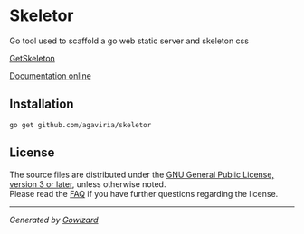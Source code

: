 Skeletor
==========
Go tool used to scaffold a go web static server and skeleton css 

[GetSkeleton](http://getskeleton.com) 

[Documentation online](http://godoc.org/github.com/agaviria/skeletor)

## Installation

	go get github.com/agaviria/skeletor

## License

The source files are distributed under the [GNU General Public License, version 3 or later](http://www.gnu.org/licenses/gpl.html),
unless otherwise noted.  
Please read the [FAQ](http://www.gnu.org/licenses/gpl-faq.html)
if you have further questions regarding the license.

* * *
*Generated by [Gowizard](https://github.com/kless/wizard)*
